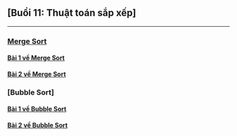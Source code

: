 ## [Buổi 11: Thuật toán sắp xếp]
***

### [Merge Sort](/lesson/B11/Task1/)
#### [Bài 1 về Merge Sort](/lesson/B11/Task1/bai1.java)
#### [Bài 2 về Merge Sort](/lesson/B11/Task1/bai2.java)

### [Bubble Sort]
#### [Bài 1 về Bubble Sort](/lesson/B11/Task1/bai3.java)
#### [Bài 2 về Bubble Sort](/lesson/B11/Task1/bai4.java)

